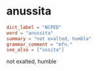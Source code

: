 # anussita

``` toml
dict_label = "NCPED"
word = "anussita"
summary = "not exalted, humble"
grammar_comment = "mfn."
see_also = ["ussita"]
```

not exalted, humble

